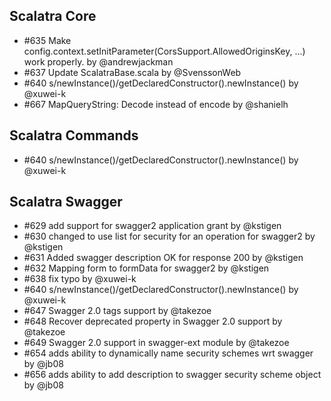 ## Scalatra Core

* #635 Make config.context.setInitParameter(CorsSupport.AllowedOriginsKey, ...) work properly. by @andrewjackman
* #637 Update ScalatraBase.scala by @SvenssonWeb
* #640 s/newInstance()/getDeclaredConstructor().newInstance() by @xuwei-k
* #667 MapQueryString: Decode instead of encode by @shanielh

## Scalatra Commands

* #640 s/newInstance()/getDeclaredConstructor().newInstance() by @xuwei-k

## Scalatra Swagger

* #629 add support for swagger2 application grant by @kstigen
* #630 changed to use list for security for an operation for swagger2 by @kstigen
* #631 Added swagger description OK for response 200 by @kstigen
* #632 Mapping form to formData for swagger2 by @kstigen
* #638 fix typo by @xuwei-k
* #640 s/newInstance()/getDeclaredConstructor().newInstance() by @xuwei-k
* #647 Swagger 2.0 tags support by @takezoe
* #648 Recover deprecated property in Swagger 2.0 support by @takezoe
* #649 Swagger 2.0 support in swagger-ext module by @takezoe
* #654 adds ability to dynamically name security schemes wrt swagger by @jb08
* #656 adds ability to add description to swagger security scheme object by @jb08
